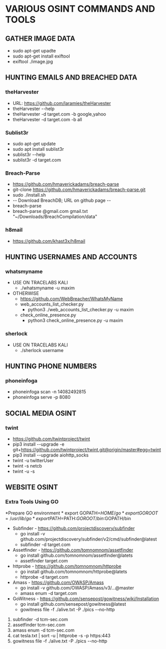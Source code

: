 # VARIOUS OSINT COMMANDS AND TOOLS

## GATHER IMAGE DATA
* sudo apt-get upadte
* sudo apt-get install exiftool
* exiftool ./image.jpg

## HUNTING EMAILS AND BREACHED DATA

### theHarvester
* URL: https://github.com/laramies/theHarvester
* theHarvester --help
* theHarvester -d target.com -b google,yahoo
* theHarvester -d target.com -b all

### Sublist3r
* sudo apt-get update
* sudo apt install sublist3r
* sublist3r --help
* sublist3r -d target.com

### Breach-Parse
* https://github.com/hmaverickadams/breach-parse
* git-clone https://github.com/hmaverickadams/breach-parse.git
* sudo ./install.sh
*  -- Download BreachDB; URL on github page --
* breach-parse
* breach-parse @gmail.com gmail.txt "~/Downloads/BreachCompilation/data"

### h8mail
* https://github.com/khast3x/h8mail

## HUNTING USERNAMES AND ACCOUNTS

### whatsmyname
* USE ON TRACELABS KALI
	* ./whatsmyname -u maxim
* OTHERWISE
	* https://github.com/WebBreacher/WhatsMyName
	* web_accounts_list_checker.py
		* python3 ./web_accounts_list_checker.py -u maxim
	* check_online_presence.py
		* python3 check_online_presence.py -u maxim
	
### sherlock
* USE ON TRACELABS KALI
	* ./sherlock username

## HUNTING PHONE NUMBERS

### phoneinfoga

* phoneinfoga scan -n 14082492815
* phoneinfoga serve -p 8080

## SOCIAL MEDIA OSINT

### twint
* https://github.com/twintproject/twint
* pip3 install --upgrade -e git+https://github.com/twintproject/twint.git@origin/master#egg=twint
* pip3 install --upgrade aiohttp_socks
* twint -u twitterUser
* twint -s netcb
* twint -u <username> -s <search term>
	
## WEBSITE OSINT

### Extra Tools Using GO
*Prepare GO environment
	* export GOPATH=$HOME/go 
	* export GOROOT=/usr/lib/go
	* export PATH=$PATH:$GOROOT/bin:$GOPATH/bin
* Subfinder - https://github.com/projectdiscovery/subfinder
	* go install -v github.com/projectdiscovery/subfinder/v2/cmd/subfinder@latest
	* subfinder -d target.com
* Assetfinder - https://github.com/tomnomnom/assetfinder
	* go install github.com/tomnomnom/assetfinder@latets
	* assetfinder target.com
* httprobe - https://github.com/tomnomnom/httprobe
	* go install github.com/tomnomnom/httprobe@latets
	* httprobe -d target.com
* Amass - https://github.com/OWASP/Amass
	* go install -v github.com/OWASP/Amass/v3/...@master
	* amass enum -d target.com
* GoWitness - https://github.com/sensepost/gowitness/wiki/Installation
	* go install github.com/sensepost/gowitness@latest
	* gowitness file -f ./alive.txt -P ./pics --no-http

1. subfinder -d tcm-sec.com
2. assetfinder tcm-sec.com
3. amass enum -d tcm-sec.com
4. cat tesla.txt | sort -u | httprobe -s -p https:443
5. gowitness file -f ./alive.txt -P ./pics --no-http
